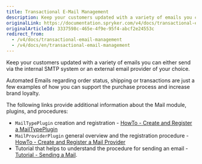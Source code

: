 ```yaml
---
title: Transactional E-Mail Management
description: Keep your customers updated with a variety of emails you can either send via the internal SMTP system or an external email provider of your choice.
originalLink: https://documentation.spryker.com/v4/docs/transactional-email-management
originalArticleId: 3337598c-465e-4f9e-95f4-abcf2e24553c
redirect_from:
  - /v4/docs/transactional-email-management
  - /v4/docs/en/transactional-email-management
---
```


Keep your customers updated with a variety of emails you can either send via the internal SMTP system or an external email provider of your choice. 

Automated Emails regarding order status, shipping or transactions are just a few examples of how you can support the purchase process and increase brand loyalty.

The following links provide additional information about the Mail module, plugins, and procedures: 

*  `MailTypePlugin` creation and  registration -  [HowTo - Create and Register a MailTypePlugin](/docs/scos/dev/tutorials/202001.0/howtos/howto-create-and-register-a-mailtypeplugin.html)
*  `MailProviderPlugin` general overview and the registration procedure - [HowTo - Create and Register a Mail Provider](/docs/scos/dev/tutorials/202001.0/howtos/howto-create-and-register-a-mail-provider.html)
*  Tutorial that helps to understand the procedure for sending an email - [Tutorial - Sending a Mail](/docs/scos/dev/tutorials/202001.0/introduction/tutorial-sending-a-mail.html).
